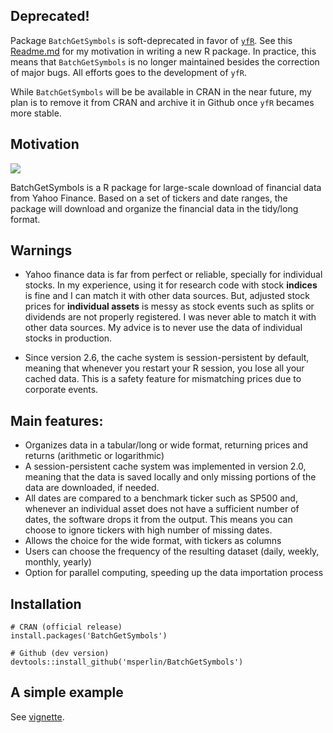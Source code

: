 ## Deprecated!

Package `BatchGetSymbols` is soft-deprecated in favor of [`yfR`](`BatchGetSymbols`). See this [Readme.md](https://github.com/msperlin/yfR) for my motivation in writing a new R package. In practice, this means that `BatchGetSymbols` is no longer maintained besides the correction of major bugs. All efforts goes to the development of `yfR`.

While `BatchGetSymbols` will be be available in CRAN in the near future, my plan is to remove it from CRAN and archive it in Github once `yfR` becames more stable. 

## Motivation

[![](https://cranlogs.r-pkg.org/badges/BatchGetSymbols)](https://CRAN.R-project.org/package=BatchGetSymbols)

BatchGetSymbols is a R package for large-scale download of financial data from Yahoo Finance. Based on a set of tickers and date ranges, the package will download and organize the financial data in the tidy/long format.

## Warnings

- Yahoo finance data is far from perfect or reliable, specially for individual stocks. In my experience, using it for research code with stock **indices** is fine and I can match it with other data sources. But, adjusted stock prices for **individual assets** is messy as stock events such as splits or dividends are not properly registered. I was never able to match it with other data sources. My advice is to never use the data of individual stocks in production. 

- Since version 2.6, the cache system is session-persistent by default, meaning that whenever you restart your R session, you lose all your cached data. This is a safety feature for mismatching prices due to corporate events.

## Main features:

- Organizes data in a tabular/long or wide format, returning prices and returns (arithmetic or logarithmic)
- A session-persistent cache system was implemented in version 2.0, meaning that the data is saved locally and only missing portions of the data are downloaded, if needed.
- All dates are compared to a benchmark ticker such as SP500 and, whenever an individual asset does not have a sufficient number of dates, the software drops it from the output. This means you can choose to ignore tickers with high number of missing dates.
- Allows the choice for the wide format, with tickers as columns
- Users can choose the frequency of the resulting dataset (daily, weekly, monthly, yearly)
- Option for parallel computing, speeding up the data importation process



## Installation

```
# CRAN (official release)
install.packages('BatchGetSymbols')

# Github (dev version)
devtools::install_github('msperlin/BatchGetSymbols')
```

## A simple example

See [vignette](https://CRAN.R-project.org/package=BatchGetSymbols).
